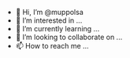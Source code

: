 - 👋 Hi, I’m @muppolsa
- 👀 I’m interested in ...
- 🌱 I’m currently learning ...
- 💞️ I’m looking to collaborate on ...
- 📫 How to reach me ...

<!---
muppolsa/muppolsa is a ✨ special ✨ repository because its `README.md` (this file) appears on your GitHub profile.
You can click the Preview link to take a look at your changes.
--->
